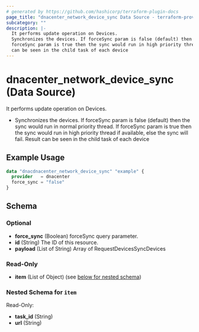 ```yaml
---
# generated by https://github.com/hashicorp/terraform-plugin-docs
page_title: "dnacenter_network_device_sync Data Source - terraform-provider-dnacenter"
subcategory: ""
description: |-
  It performs update operation on Devices.
  Synchronizes the devices. If forceSync param is false (default) then the sync would run in normal priority thread. If
  forceSync param is true then the sync would run in high priority thread if available, else the sync will fail. Result
  can be seen in the child task of each device
---
```


# dnacenter_network_device_sync (Data Source)

It performs update operation on Devices.

- Synchronizes the devices. If forceSync param is false (default) then the sync would run in normal priority thread. If
forceSync param is true then the sync would run in high priority thread if available, else the sync will fail. Result
can be seen in the child task of each device

## Example Usage

```terraform
data "dnacdnacenter_network_device_sync" "example" {
  provider   = dnacenter
  force_sync = "false"
}
```

<!-- schema generated by tfplugindocs -->
## Schema

### Optional

- **force_sync** (Boolean) forceSync query parameter.
- **id** (String) The ID of this resource.
- **payload** (List of String) Array of RequestDevicesSyncDevices

### Read-Only

- **item** (List of Object) (see [below for nested schema](#nestedatt--item))

<a id="nestedatt--item"></a>
### Nested Schema for `item`

Read-Only:

- **task_id** (String)
- **url** (String)


